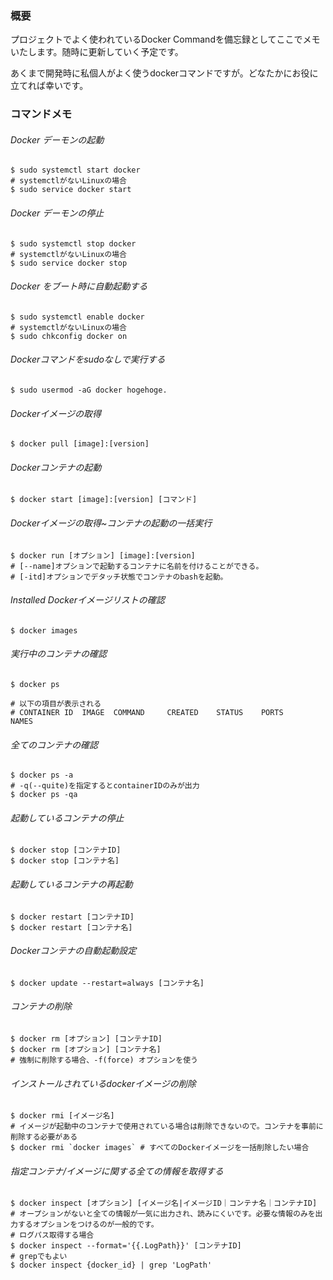 ### 概要

プロジェクトでよく使われているDocker Commandを備忘録としてここでメモいたします。随時に更新していく予定です。

あくまで開発時に私個人がよく使うdockerコマンドですが。どなたかにお役に立てれば幸いです。



### コマンドメモ

###### Docker デーモンの起動

```shell
$ sudo systemctl start docker
# systemctlがないLinuxの場合
$ sudo service docker start
```

###### Docker デーモンの停止

```shell
$ sudo systemctl stop docker
# systemctlがないLinuxの場合
$ sudo service docker stop
```

###### Docker をブート時に自動起動する

```shell
$ sudo systemctl enable docker
# systemctlがないLinuxの場合
$ sudo chkconfig docker on
```

###### Dockerコマンドをsudoなしで実行する

```shell
$ sudo usermod -aG docker hogehoge.
```

###### Dockerイメージの取得

```shell
$ docker pull [image]:[version] 
```

###### Dockerコンテナの起動

```shell
$ docker start [image]:[version] [コマンド]
```

###### Dockerイメージの取得~コンテナの起動の一括実行

```shell
$ docker run [オプション] [image]:[version] 
# [--name]オプションで起動するコンテナに名前を付けることができる。
# [-itd]オプションでデタッチ状態でコンテナのbashを起動。
```

###### Installed Dockerイメージリストの確認

```shell
$ docker images
```

###### 実行中のコンテナの確認

```shell
$ docker ps

# 以下の項目が表示される
# CONTAINER ID  IMAGE  COMMAND     CREATED    STATUS    PORTS     NAMES
```

###### 全てのコンテナの確認

```shell
$ docker ps -a
# -q(--quite)を指定するとcontainerIDのみが出力
$ docker ps -qa
```

###### 起動しているコンテナの停止

```shell
$ docker stop [コンテナID]
$ docker stop [コンテナ名]
```

###### 起動しているコンテナの再起動

```shell
$ docker restart [コンテナID]
$ docker restart [コンテナ名]
```

###### Dockerコンテナの自動起動設定

```shell
$ docker update --restart=always [コンテナ名]
```

###### コンテナの削除

```shell
$ docker rm [オプション] [コンテナID]
$ docker rm [オプション] [コンテナ名]
# 強制に削除する場合、-f(force) オプションを使う
```

###### インストールされているdockerイメージの削除

```shell
$ docker rmi [イメージ名]
# イメージが起動中のコンテナで使用されている場合は削除できないので。コンテナを事前に削除する必要がある
$ docker rmi `docker images` # すべてのDockerイメージを一括削除したい場合
```

###### 指定コンテナ/イメージに関する全ての情報を取得する

```shell
$ docker inspect [オプション] [イメージ名|イメージID｜コンテナ名｜コンテナID]
# オープションがないと全ての情報が一気に出力され、読みにくいです。必要な情報のみを出力するオプションをつけるのが一般的です。
# ログパス取得する場合
$ docker inspect --format='{{.LogPath}}' [コンテナID]
# grepでもよい
$ docker inspect {docker_id} | grep 'LogPath'
```




